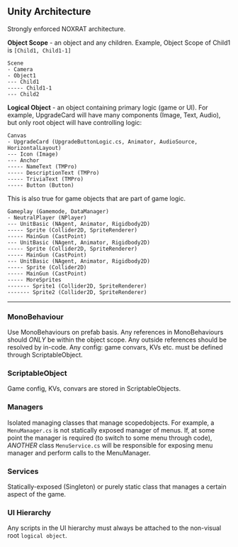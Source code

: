 ## Unity Architecture
Strongly enforced NOXRAT architecture.

**Object Scope** - an object and any children. 
Example, Object Scope of Child1 is `[Child1, Child1-1]`
```
Scene
- Camera
- Object1
--- Child1
----- Child1-1
--- Child2
```

**Logical Object** - an object containing primary logic (game or UI).
For example, UpgradeCard will have many components (Image, Text, Audio), but only root object will have controlling logic:
```
Canvas
- UpgradeCard (UpgradeButtonLogic.cs, Animator, AudioSource, HorizontalLayout)
--- Icon (Image)
--- Anchor
----- NameText (TMPro)
----- DescriptionText (TMPro)
----- TriviaText (TMPro)
----- Button (Button)
```
This is also true for game objects that are part of game logic.
```
Gameplay (Gamemode, DataManager)
- NeutralPlayer (NPlayer)
--- UnitBasic (NAgent, Animator, Rigidbody2D)
----- Sprite (Collider2D, SpriteRenderer)
----- MainGun (CastPoint)
--- UnitBasic (NAgent, Animator, Rigidbody2D)
----- Sprite (Collider2D, SpriteRenderer)
----- MainGun (CastPoint)
--- UnitBasic (NAgent, Animator, Rigidbody2D)
----- Sprite (Collider2D)
----- MainGun (CastPoint)
----- MoreSprites
------- Sprite1 (Collider2D, SpriteRenderer)
------- Sprite2 (Collider2D, SpriteRenderer)
```

---

### MonoBehaviour
Use MonoBehaviours on prefab basis. Any references in MonoBehaviours should *ONLY* be within the object scope. Any outside references should be resolved by in-code.
Any config: game convars, KVs etc. must be defined through ScriptableObject.

### ScriptableObject
Game config, KVs, convars are stored in ScriptableObjects.

### Managers
Isolated managing classes that manage scopedobjects. For example, a `MenuManager.cs` is not statically exposed manager of menus. If, at some point the manager is required (to switch to some menu through code), *ANOTHER* class `MenuService.cs` will be responsible for exposing menu manager and perform calls to the MenuManager.

### Services
Statically-exposed (Singleton<T>) or purely static class that manages a certain aspect of the game.

### UI Hierarchy
Any scripts in the UI hierarchy must always be attached to the non-visual root `logical object`.
